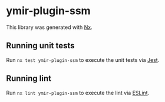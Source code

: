 # ymir-plugin-ssm

This library was generated with [Nx](https://nx.dev).

## Running unit tests

Run `nx test ymir-plugin-ssm` to execute the unit tests via [Jest](https://jestjs.io).

## Running lint

Run `nx lint ymir-plugin-ssm` to execute the lint via [ESLint](https://eslint.org/).
